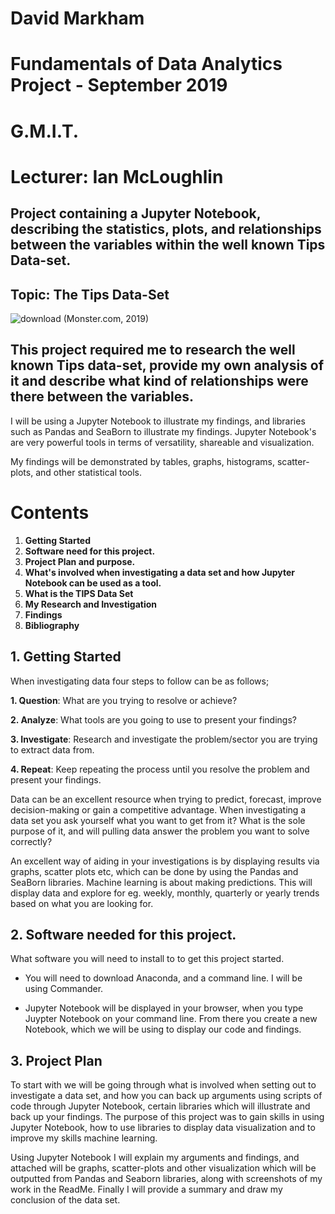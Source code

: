 # David Markham
# Fundamentals of Data Analytics Project - September 2019
# G.M.I.T. 
# Lecturer: Ian McLoughlin 


## Project containing a Jupyter Notebook, describing the statistics, plots, and relationships between the variables within the well known Tips Data-set.

## Topic: The Tips Data-Set

![download](https://user-images.githubusercontent.com/47174160/67091657-22f6ac80-f1a5-11e9-9474-680c86e77c6f.jpg) (Monster.com, 2019) 

## This project required me to research the well known Tips data-set, provide my own analysis of it and describe what kind of relationships were there between the variables.

I will be using a Jupyter Notebook to illustrate my findings, and libraries such as Pandas and SeaBorn to illustrate my findings. Jupyter Notebook's are very powerful tools in terms of versatility, shareable and visualization.

My findings will be demonstrated by tables, graphs, histograms, scatter-plots, and other statistical tools. 

# Contents 
1. **Getting Started** 
2. **Software need for this project.** 
2. **Project Plan and purpose.** 
3. **What's involved when investigating a data set and how Jupyter Notebook can be used as a tool.**
4. **What is the TIPS Data Set**
5. **My Research and Investigation**
6. **Findings**
7. **Bibliography**

## 1. Getting Started

When investigating data four steps to follow can be as follows;

**1. Question**: What are you trying to resolve or achieve?

**2. Analyze**: What tools are you going to use to present your findings?

**3. Investigate**: Research and investigate the problem/sector you are trying to extract data from.

**4. Repeat**: Keep repeating the process until you resolve the problem and present your findings.

Data can be an excellent resource when trying to predict, forecast, improve decision-making or gain a competitive advantage. When investigating a data set you ask yourself what you want to get from it? What is the sole purpose of it, and will pulling data answer the problem you want to solve correctly?

An excellent way of aiding in your investigations is by displaying results via graphs, scatter plots etc, which can be done by using the Pandas and SeaBorn libraries. Machine learning is about making predictions. This will display data and explore for eg. weekly, monthly, quarterly or yearly trends based on what you are looking for.

## 2. Software needed for this project.

What software you will need to install to to get this project started.


- You will need to download Anaconda, and a command line. I will be using Commander.

- Jupyter Notebook will be displayed in your browser, when you type Juypter Notebook on your command line. From there you create a new Notebook, which we will be using to display our code and findings.

## 3. Project Plan

To start with we will be going through what is involved when setting out to investigate a data set, and how you can back up arguments using scripts of code through Jupyter Notebook, certain libraries which will illustrate and back up your findings. The purpose of this project was to gain skills in using Jupyter Notebook, how to use libraries to display data visualization and to improve my skills machine learning.

Using Jupyter Notebook I will explain my arguments and findings, and attached will be graphs, scatter-plots and other visualization which will be outputted from Pandas and Seaborn libraries, along with screenshots of my work in the ReadMe. Finally I will provide a summary and draw my conclusion of the data set.




